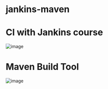 # jankins-maven

# CI with Jankins course 
![image](https://user-images.githubusercontent.com/72247957/197417437-d4c4ac44-67e4-456c-a218-699de76b5d8e.png)


# Maven Build Tool
![image](https://user-images.githubusercontent.com/72247957/197417571-e973dd65-56cd-40da-b2c3-e5720785fe2b.png)
